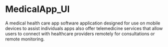 # MedicalApp_UI
A medical health care app  software application designed for use on mobile devices to assist individuals  apps also offer telemedicine services that allow users to connect with healthcare providers remotely for consultations or remote monitoring.
